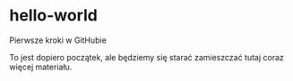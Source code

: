 # hello-world
Pierwsze kroki w GitHubie

To jest dopiero początek, ale będziemy się starać zamieszczać tutaj coraz więcej materiału.
